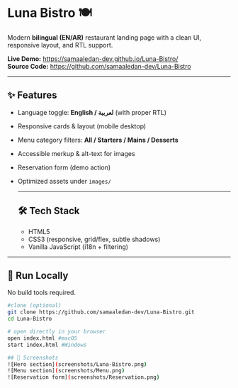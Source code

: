 # Luna Bistro 🍽️
Modern **bilingual (EN/AR)** restaurant landing page with a clean UI, responsive layout, and RTL support.

**Live Demo:** https://samaaledan-dev.github.io/Luna-Bistro/  
**Source Code:** https://github.com/samaaledan-dev/Luna-Bistro

---
## ✨ Features 

- Language toggle: **English / لعربية** (with proper RTL)
- Responsive cards & layout (mobile desktop)
- Menu category filters: **All / Starters / Mains / Desserts**
- Accessible merkup & alt-text for images
- Reservation form (demo action)
- Optimized assets under `images/`

  ---

  ## 🛠 Tech Stack

  - HTML5
  - CSS3 (responsive, grid/flex, subtle shadows)
  - Vanilla JavaScript (i18n + filtering)


---

## 🚀 Run Locally
No build tools required.
```bash
#clone (optional)
git clone https://github.com/samaaledan-dev/Luna-Bistro.git
cd Luna-Bistro

# open directly in your browser
open index.html #macOS
start index.html #Windows

## 📸 Screenshots
![Hero section](screenshots/Luna-Bistro.png)
![Menu section](screenshots/Menu.png)
![Reservation form](screenshots/Reservation.png)

